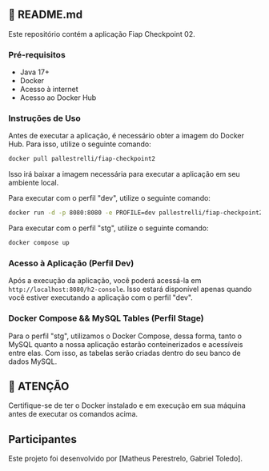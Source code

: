 ## 🚀 README.md

Este repositório contém a aplicação Fiap Checkpoint 02.

### Pré-requisitos
* Java 17+
* Docker
* Acesso à internet
* Acesso ao Docker Hub


### Instruções de Uso

Antes de executar a aplicação, é necessário obter a imagem do Docker Hub. Para isso, utilize o seguinte comando:

```bash
docker pull pallestrelli/fiap-checkpoint2
```

Isso irá baixar a imagem necessária para executar a aplicação em seu ambiente local.

Para executar com o perfil "dev", utilize o seguinte comando:

```bash
docker run -d -p 8080:8080 -e PROFILE=dev pallestrelli/fiap-checkpoint2
```

Para executar com o perfil "stg", utilize o seguinte comando:

```bash
docker compose up
```

### Acesso à Aplicação (Perfil Dev) 
Após a execução da aplicação, você poderá acessá-la em `http://localhost:8080/h2-console`.
Isso estará disponível apenas quando você estiver executando a aplicação com o perfil "dev".

### Docker Compose && MySQL Tables (Perfil Stage)
Para o perfil "stg", utilizamos o Docker Compose, dessa forma, tanto o MySQL quanto a nossa aplicação estarão conteinerizados e acessíveis entre elas.
Com isso, as tabelas serão criadas dentro do seu banco de dados MySQL. 


## 📢 ATENÇÃO
Certifique-se de ter o Docker instalado e em execução em sua máquina antes de executar os comandos acima.

## Participantes

Este projeto foi desenvolvido por [Matheus Perestrelo, Gabriel Toledo].
